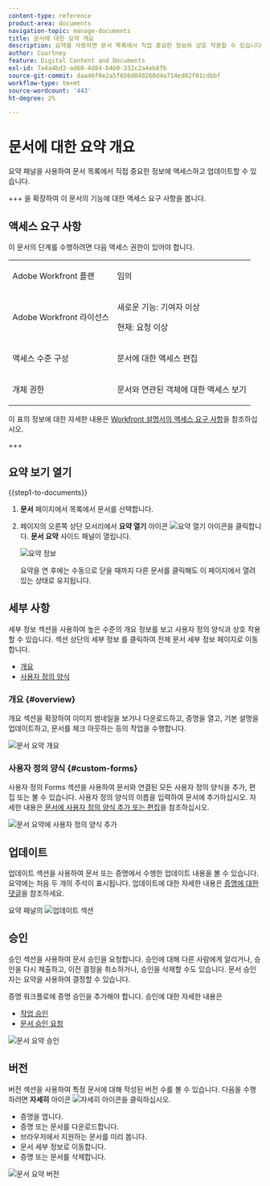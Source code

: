 ```yaml
---
content-type: reference
product-area: documents
navigation-topic: manage-documents
title: 문서에 대한 요약 개요
description: 요약을 사용하면 문서 목록에서 직접 중요한 정보와 상호 작용할 수 있습니다.
author: Courtney
feature: Digital Content and Documents
exl-id: 7a4a4bd3-ad60-4d84-b4b0-332c2a4eb8fb
source-git-commit: daa46f0e2a5f656d048260d4a714ed02f01cdbbf
workflow-type: tm+mt
source-wordcount: '443'
ht-degree: 2%

---
```


# 문서에 대한 요약 개요

<!--Audited: April, 2024-->

요약 패널을 사용하여 문서 목록에서 직접 중요한 정보에 액세스하고 업데이트할 수 있습니다.


+++ 을 확장하여 이 문서의 기능에 대한 액세스 요구 사항을 봅니다.


## 액세스 요구 사항

이 문서의 단계를 수행하려면 다음 액세스 권한이 있어야 합니다.

<table style="table-layout:auto"> 
 <col> 
 </col> 
 <col> 
 </col> 
 <tbody> 
  <tr> 
   <td role="rowheader">Adobe Workfront 플랜</td> 
   <td> <p> 임의</p> </td> 
  </tr> 
  <tr> 
   <td role="rowheader">Adobe Workfront 라이선스</td> 
   <td> <p>새로운 기능: 기여자 이상</p> 
   <p>현재: 요청 이상</p>
   </td> 
  </tr> 
  <tr data-mc-conditions=""> 
   <td role="rowheader">액세스 수준 구성</td> 
   <td> <p>문서에 대한 액세스 편집</p>  </td> 
  </tr> 
  <tr data-mc-conditions=""> 
   <td role="rowheader">개체 권한</td> 
   <td> <p>문서와 연관된 객체에 대한 액세스 보기</p> </td> 
  </tr> 
 </tbody> 
</table>

이 표의 정보에 대한 자세한 내용은 [Workfront 설명서의 액세스 요구 사항](/help/quicksilver/administration-and-setup/add-users/access-levels-and-object-permissions/access-level-requirements-in-documentation.md)을 참조하십시오.

+++

## 요약 보기 열기

{{step1-to-documents}}

1. **문서** 페이지에서 목록에서 문서를 선택합니다.

1. 페이지의 오른쪽 상단 모서리에서 **요약 열기** 아이콘 ![요약 열기 아이콘](assets/qs-summary-in-new-toolbar-small.png)을 클릭합니다. **문서 요약** 사이드 패널이 열립니다.

   ![요약 정보](assets/document-summary-panel.png)

   요약을 연 후에는 수동으로 닫을 때까지 다른 문서를 클릭해도 이 페이지에서 열려 있는 상태로 유지됩니다.


## 세부 사항

세부 정보 섹션을 사용하여 높은 수준의 개요 정보를 보고 사용자 정의 양식과 상호 작용할 수 있습니다. 섹션 상단의 세부 정보 를 클릭하여 전체 문서 세부 정보 페이지로 이동합니다.

* [개요](#overview)
* [사용자 정의 양식](#custom-forms)

### 개요 {#overview}

개요 섹션을 확장하여 이미지 썸네일을 보거나 다운로드하고, 증명을 열고, 기본 설명을 업데이트하고, 문서를 체크 아웃하는 등의 작업을 수행합니다.

![문서 요약 개요](assets/details-section.png)

### 사용자 정의 양식 {#custom-forms}

사용자 정의 Forms 섹션을 사용하여 문서와 연결된 모든 사용자 정의 양식을 추가, 편집 또는 볼 수 있습니다. 사용자 정의 양식의 이름을 입력하여 문서에 추가하십시오. 자세한 내용은 [문서에 사용자 정의 양식 추가 또는 편집](../../documents/managing-documents/add-custom-form-documents.md)을 참조하십시오.

![문서 요약에 사용자 정의 양식 추가](assets/custom-forms-section.png)

## 업데이트

업데이트 섹션을 사용하여 문서 또는 증명에서 수행한 업데이트 내용을 볼 수 있습니다. 요약에는 처음 두 개의 주석이 표시됩니다. 업데이트에 대한 자세한 내용은 [증명에 대한 댓글](../../review-and-approve-work/proofing/reviewing-proofs-within-workfront/comment-on-a-proof/comment-on-proof.md)을 참조하세요.

요약 패널의 ![업데이트 섹션](assets/updates-section.png)

## 승인

승인 섹션을 사용하여 문서 승인을 요청합니다. 승인에 대해 다른 사람에게 알리거나, 승인을 다시 제출하고, 이전 결정을 취소하거나, 승인을 삭제할 수도 있습니다. 문서 승인자는 요약을 사용하여 결정할 수 있습니다.

증명 워크플로에 증명 승인을 추가해야 합니다. 승인에 대한 자세한 내용은

* [작업 승인](../../review-and-approve-work/manage-approvals/approving-work.md)
* [문서 승인 요청](../../review-and-approve-work/manage-approvals/request-document-approvals.md)

![문서 요약 승인](assets/approvals-section.png)

## 버전

버전 섹션을 사용하여 특정 문서에 대해 작성된 버전 수를 볼 수 있습니다. 다음을 수행하려면 **자세히** 아이콘 ![자세히 아이콘](assets/more-icon.png)을 클릭하십시오.

* 증명을 엽니다.
* 증명 또는 문서를 다운로드합니다.
* 브라우저에서 지원하는 문서를 미리 봅니다.
* 문서 세부 정보로 이동합니다.
* 증명 또는 문서를 삭제합니다.

![문서 요약 버전](assets/versions-section.png)
